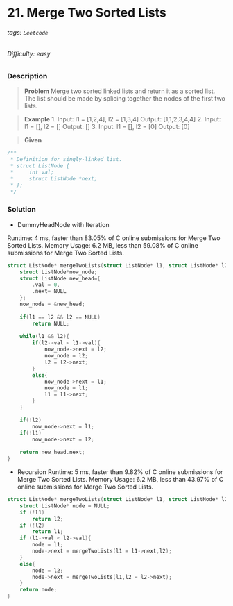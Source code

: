 # 21. Merge Two Sorted Lists
###### tags: `Leetcode`
###### Difficulty: easy
### Description

>**Problem**
>Merge two sorted linked lists and return it as a sorted list. 
>The list should be made by splicing together the nodes of the first two lists.

>**Example**
>1.
>Input: l1 = [1,2,4], l2 = [1,3,4]
Output: [1,1,2,3,4,4]
>2.
>Input: l1 = [], l2 = []
Output: []
>3.
>Input: l1 = [], l2 = [0]
Output: [0]

>**Given**
```c
/**
 * Definition for singly-linked list.
 * struct ListNode {
 *     int val;
 *     struct ListNode *next;
 * };
 */
```


### Solution 
* DummyHeadNode with Iteration

Runtime: 4 ms, faster than 83.05% of C online submissions for Merge Two Sorted Lists.
Memory Usage: 6.2 MB, less than 59.08% of C online submissions for Merge Two Sorted Lists.

```c
struct ListNode* mergeTwoLists(struct ListNode* l1, struct ListNode* l2){
    struct ListNode*now_node;  
    struct ListNode new_head={
        .val = 0,
        .next= NULL
    };
    now_node = &new_head;
     
    if(l1 == l2 && l2 == NULL)
        return NULL;
   
    while(l1 && l2){
        if(l2->val < l1->val){
            now_node->next = l2;
            now_node = l2;
            l2 = l2->next; 
        }
        else{
            now_node->next = l1;
            now_node = l1;
            l1 = l1->next;
        }     
    }

    if(!l2)
        now_node->next = l1;   
    if(!l1)
        now_node->next = l2;
    
    return new_head.next;          
}
```

*  Recursion
Runtime: 5 ms, faster than 9.82% of C online submissions for Merge Two Sorted Lists.
Memory Usage: 6.2 MB, less than 43.97% of C online submissions for Merge Two Sorted Lists.

```c
struct ListNode* mergeTwoLists(struct ListNode* l1, struct ListNode* l2){
    struct ListNode* node = NULL;
    if (!l1)
        return l2;
    if (!l2)
        return l1;
    if (l1->val < l2->val){
        node = l1;
        node->next = mergeTwoLists(l1 = l1->next,l2);
    }
    else{
        node = l2;
        node->next = mergeTwoLists(l1,l2 = l2->next);
    }   
    return node;
}
```
